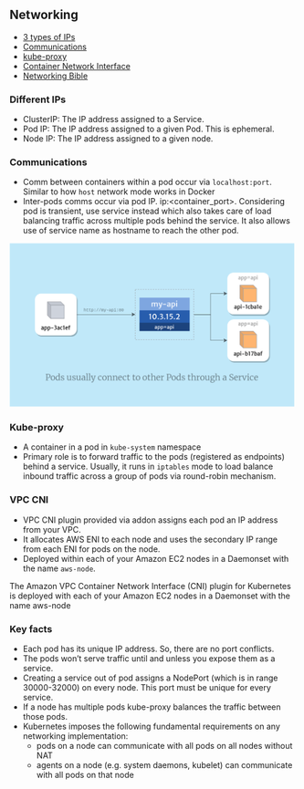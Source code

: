 ## Networking

- [3 types of IPs](#different-ips)
- [Communications](#communications)
- [kube-proxy](#kube-proxy)
- [Container Network Interface](#CNI)
- [Networking Bible](https://medium.com/google-cloud/understanding-kubernetes-networking-services-f0cb48e4cc82)

### Different IPs

- ClusterIP: The IP address assigned to a Service.
- Pod IP: The IP address assigned to a given Pod. This is ephemeral.
- Node IP: The IP address assigned to a given node.

### Communications

- Comm between containers within a pod occur via `localhost:port`. Similar to how `host` network mode works in Docker
- Inter-pods comms occur via pod IP. ip:<container_port>. Considering pod is transient, use service instead which also takes care of load balancing traffic across multiple pods behind the service. It also allows use of service name as hostname to reach the other pod.

[<img src="./inter-pod-comm.png" width="500"/>](./inter-pod-comm.png)

### Kube-proxy

- A container in a pod in `kube-system` namespace
- Primary role is to forward traffic to the pods (registered as endpoints) behind a service. Usually, it runs in `iptables` mode to load balance inbound traffic across a group of pods via round-robin mechanism.

### VPC CNI

- VPC CNI plugin provided via addon assigns each pod an IP address from your VPC.
- It allocates AWS ENI to each node and uses the secondary IP range from each ENI for pods on the node.
- Deployed within each of your Amazon EC2 nodes in a Daemonset with the name `aws-node`.

The Amazon VPC Container Network Interface (CNI) plugin for Kubernetes is deployed with each of your Amazon EC2 nodes in a Daemonset with the name aws-node

### Key facts

- Each pod has its unique IP address. So, there are no port conflicts.
- The pods won’t serve traffic until and unless you expose them as a service.
- Creating a service out of pod assigns a NodePort (which is in range 30000-32000) on every node. This port must be unique for every service.
- If a node has multiple pods kube-proxy balances the traffic between those pods.
- Kubernetes imposes the following fundamental requirements on any networking implementation:
  - pods on a node can communicate with all pods on all nodes without NAT
  - agents on a node (e.g. system daemons, kubelet) can communicate with all pods on that node
